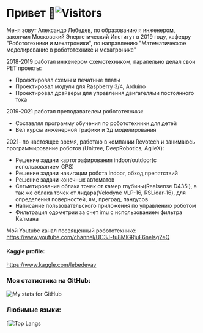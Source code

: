 # Привет 👋![Visitors](https://visitor-badge.glitch.me/badge?page_id=VL-Systems) 


Меня зовут Александр Лебедев, по образованию я инженером, закончил Московский Энергетический Институт в 2019 году, кафедру "Робототехники и мехатроники", по направлению "Математическое моделирование в робототехнике и мехатронике"

2018-2019 работал инженером схемотехником, паралельно делал свои PET проекты: 
- Проектировал схемы и печатные платы
- Проектировал модули для Raspberry 3/4, Arduino
- Проектировал драйверы для управления двигателями постоянного тока

2019-2021 работал преподавателем робототехники:
- Составлял программу обучения по робототехники для детей
- Вел курсы инженерной графики и 3д моделирования 

2021- по настоящее время, работаю в компании Revotech и занимаюсь программирование роботов (Unitree, DeepRobotics, AgileX):
- Решение задачи картографирования indoor/outdoor(с использованием GPS)
- Решение задачи навигации робота indoor, обход препятствий
- Решение задачи конечных автоматов
- Сегметирование облака точек от камер глубины(Realsense D435i), а так же облака точек от лидара(Velodyne VLP-16, RSLidar-16), для определения поверностей, ям, преград, пандусов
- Написание пользовательского приложения по управлению роботом
- Фильтрация одометрии за счет imu c использованием фильтра Калмана

Мой Youtube канал посвященный робототехнике: 
https://www.youtube.com/channel/UC3J-fu8MlGRjuF6nelsg2eQ

#### Kaggle profile:
https://www.kaggle.com/lebedevav

### Моя статистика на GitHub: 
![My stats for GitHub](https://github-readme-stats.vercel.app/api?username=VL-Systems&count_private=true&hide=contribs&show_icons=true&theme=radical)

### Любимые языки: 
[![Top Langs](https://github-readme-stats.vercel.app/api/top-langs/?username=VL-Systems&count_private=true&hide=tsql&langs_count=7&theme=radical&layout=compact)
